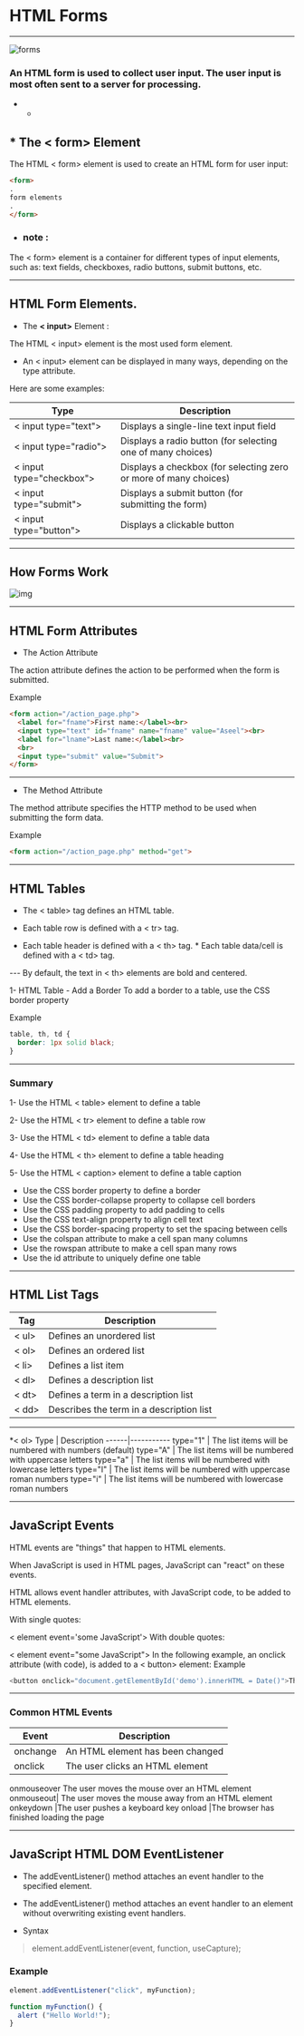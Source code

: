 # HTML Forms
___
![forms](https://www.kooba.ie/images/uploads/blog/article/Social_Post_-_Forms.jpg)

### An HTML form is used to collect user input. The user input is most often sent to a server for processing.
- - 

## * The < form> Element
The HTML < form> element is used to create an HTML form for user input:
 ```html
<form>
.
form elements
.
</form>

 ```

* ### note : 
The < form> element is a container for different types of input elements, such as: text fields, checkboxes, radio buttons, submit buttons, etc.
____


 ## HTML Form Elements.

* The **< input>** Element :

The HTML < input> element is the most used form element.

* An < input> element can be displayed in many ways, depending on the type attribute.

Here are some examples:

Type |	Description
------|-------------
< input type="text"> |	Displays a single-line text input field
< input type="radio">	| Displays a radio button (for selecting one of many choices)
< input type="checkbox"> |	Displays a checkbox (for selecting zero or more of many choices)
< input type="submit"> |	Displays a submit button (for submitting the form)
< input type="button"> |	Displays a clickable button
_______

## How Forms Work 

![img](https://th.bing.com/th/id/OIP.r24LFj9R3LlITunueSKUAQHaFj?pid=ImgDet&w=400&h=300&rs=1)

____

## HTML Form Attributes

* The Action Attribute

The action attribute defines the action to be performed when the form is submitted.

Example
```html
<form action="/action_page.php">
  <label for="fname">First name:</label><br>
  <input type="text" id="fname" name="fname" value="Aseel"><br>
  <label for="lname">Last name:</label><br>
  <br>
  <input type="submit" value="Submit">
</form>
```

___
* The Method Attribute

The method attribute specifies the HTTP method to be used when submitting the form data.

Example

```html 
<form action="/action_page.php" method="get">
```
_______
## HTML Tables

* The < table> tag defines an HTML table.

* Each table row is defined with a < tr> tag. 
* Each table header is defined with a < th> tag. * Each table data/cell is defined with a < td> tag.

--- By default, the text in  < th> elements are bold and centered.

1- HTML Table - Add a Border
To add a border to a table, use the CSS border property

Example

```css
table, th, td {
  border: 1px solid black;
}
```

______
### Summary
1- Use the HTML < table> element to define a table

2- Use the HTML < tr> element to define a table row

3- Use the HTML < td> element to define a table data

4- Use the HTML < th> element to define a table heading

5- Use the HTML < caption> element to define a table caption

* Use the CSS border property to define a border
* Use the CSS border-collapse property to collapse cell borders
* Use the CSS padding property to add padding to cells
* Use the CSS text-align property to align cell text
* Use the CSS border-spacing property to set the spacing between cells
* Use the colspan attribute to make a cell span many columns
* Use the rowspan attribute to make a cell span many rows
* Use the id attribute to uniquely define one table


___________

## HTML List Tags
Tag	| Description
-------|----------
< ul>|	Defines an unordered list
< ol>|	Defines an ordered list
< li>|	Defines a list item
< dl>|	Defines a description list
< dt>|	Defines a term in a description list
< dd>|	Describes the term in a description list
_____
 
 *< ol>
 Type |	Description
 ------|-----------
type="1" |	The list items will be numbered with numbers (default)
type="A" |	The list items will be numbered with uppercase letters
type="a" |	The list items will be numbered with lowercase letters
type="I" |	The list items will be numbered with uppercase roman numbers
type="i" |	The list items will be numbered with lowercase roman numbers

__________

## JavaScript Events

HTML events are "things" that happen to HTML elements.

When JavaScript is used in HTML pages, JavaScript can "react" on these events.

HTML allows event handler attributes, with JavaScript code, to be added to HTML elements.

With single quotes:

< element event='some JavaScript'>
With double quotes:

< element event="some JavaScript">
In the following example, an onclick attribute (with code), is added to a < button> element:
Example

```js
<button onclick="document.getElementById('demo').innerHTML = Date()">The time is?</button>
```

____
### Common HTML Events

Event	| Description
--------|------------
onchange	|An HTML element has been changed
onclick	|The user clicks an HTML element
onmouseover	The user moves the mouse over an HTML element
onmouseout|	The user moves the mouse away from an HTML element
onkeydown	|The user pushes a keyboard key
onload	|The browser has finished loading the page

_______
## JavaScript HTML DOM EventListener
* The addEventListener() method attaches an event handler to the specified element.

* The addEventListener() method attaches an event handler to an element without overwriting existing event handlers.

* Syntax

>element.addEventListener(event, function, useCapture);

### Example

```js
element.addEventListener("click", myFunction);

function myFunction() {
  alert ("Hello World!");
}
```